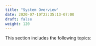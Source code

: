 ```yaml
---
title: "System Overview"
date: 2020-07-10T22:35:13-07:00
draft: false
weight: 120
---
```


This section includes the following topics:
